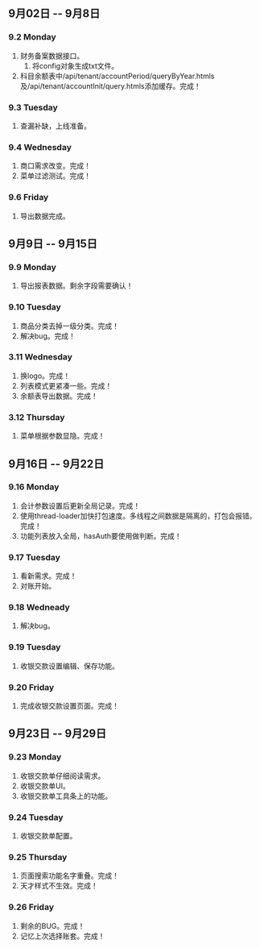 ## 9月02日 -- 9月8日

### 9.2 Monday
1. 财务备案数据接口。
   1. 将config对象生成txt文件。
2. 科目余额表中/api/tenant/accountPeriod/queryByYear.htmls及/api/tenant/accountInit/query.htmls添加缓存。完成！

### 9.3 Tuesday
1. 查漏补缺，上线准备。

### 9.4 Wednesday
1. 商口需求改变。完成！
2. 菜单过滤测试。完成！

### 9.6 Friday
1. 导出数据完成。


## 9月9日 -- 9月15日

### 9.9 Monday
1. 导出报表数据。剩余字段需要确认！

### 9.10 Tuesday
1. 商品分类去掉一级分类。完成！
5. 解决bug。完成！

### 3.11 Wednesday
1. 换logo。完成！
2. 列表模式更紧凑一些。完成！
3. 余额表导出数据。完成！

### 3.12 Thursday
1. 菜单根据参数显隐。完成！

## 9月16日 -- 9月22日

### 9.16 Monday
1. 会计参数设置后更新全局记录。完成！
2. 使用thread-loader加快打包速度。多线程之间数据是隔离的，打包会报错。完成！
3. 功能列表放入全局，hasAuth要使用做判断。完成！

### 9.17 Tuesday
1. 看新需求。完成！
1. 对账开始。

### 9.18 Wedneady
1. 解决bug。

### 9.19 Tuesday
1. 收银交款设置编辑、保存功能。

### 9.20 Friday
1. 完成收银交款设置页面。完成！


## 9月23日 -- 9月29日

### 9.23 Monday
1. 收银交款单仔细阅读需求。
2. 收银交款单UI。
3. 收银交款单工具条上的功能。

### 9.24 Tuesday
1. 收银交款单配置。

### 9.25 Thursday
1. 页面搜索功能名字重叠。完成！
2. 天才样式不生效。完成！

### 9.26 Friday
1. 剩余的BUG。完成！
2. 记忆上次选择账套。完成！
